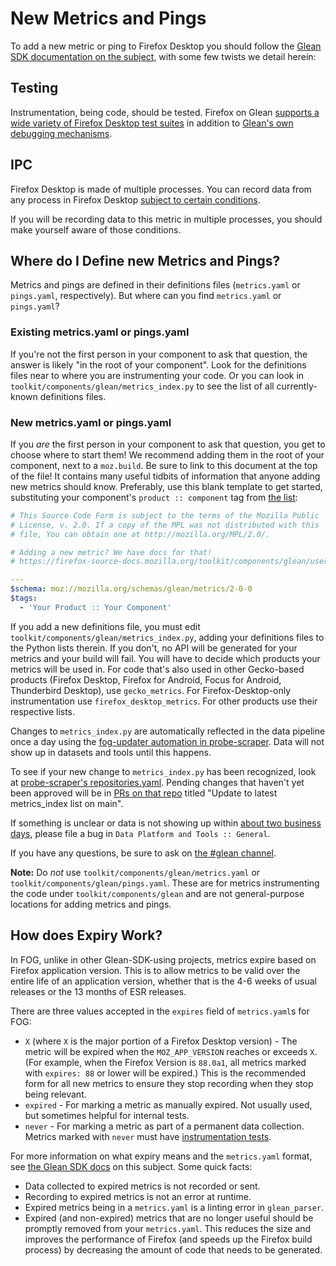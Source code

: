 # New Metrics and Pings

To add a new metric or ping to Firefox Desktop you should follow the
[Glean SDK documentation on the subject](https://mozilla.github.io/glean/book/user/adding-new-metrics.html),
with some few twists we detail herein:

## Testing

Instrumentation, being code, should be tested.
Firefox on Glean [supports a wide variety of Firefox Desktop test suites][instrumentation-tests]
in addition to [Glean's own debugging mechanisms][glean-debug].

## IPC

Firefox Desktop is made of multiple processes.
You can record data from any process in Firefox Desktop
[subject to certain conditions](../dev/ipc.md).

If you will be recording data to this metric in multiple processes,
you should make yourself aware of those conditions.

## Where do I Define new Metrics and Pings?

Metrics and pings are defined in their definitions files
(`metrics.yaml` or `pings.yaml`, respectively).
But where can you find `metrics.yaml` or `pings.yaml`?

### Existing metrics.yaml or pings.yaml

If you're not the first person in your component to ask that question,
the answer is likely "in the root of your component".
Look for the definitions files near to where you are instrumenting your code.
Or you can look in
`toolkit/components/glean/metrics_index.py`
to see the list of all currently-known definitions files.

### New metrics.yaml or pings.yaml

If you _are_ the first person in your component to ask that question,
you get to choose where to start them!
We recommend adding them in the root of your component, next to a `moz.build`.
Be sure to link to this document at the top of the file!
It contains many useful tidbits of information that anyone adding new metrics should know.
Preferably, use this blank template to get started,
substituting your component's `product :: component` tag from
[the list](https://searchfox.org/mozilla-central/source/toolkit/components/glean/tags.yaml):

```yaml
# This Source Code Form is subject to the terms of the Mozilla Public
# License, v. 2.0. If a copy of the MPL was not distributed with this
# file, You can obtain one at http://mozilla.org/MPL/2.0/.

# Adding a new metric? We have docs for that!
# https://firefox-source-docs.mozilla.org/toolkit/components/glean/user/new_definitions_file.html

---
$schema: moz://mozilla.org/schemas/glean/metrics/2-0-0
$tags:
  - 'Your Product :: Your Component'

```

If you add a new definitions file, you must edit
`toolkit/components/glean/metrics_index.py`,
adding your definitions files to the Python lists therein.
If you don't, no API will be generated for your metrics and your build will fail.
You will have to decide which products your metrics will be used in.
For code that's also used in other Gecko-based products
(Firefox Desktop, Firefox for Android, Focus for Android, Thunderbird Desktop), use `gecko_metrics`.
For Firefox-Desktop-only instrumentation use `firefox_desktop_metrics`.
For other products use their respective lists.

Changes to `metrics_index.py` are automatically reflected in the data pipeline once a day
using the [fog-updater automation in probe-scraper](https://github.com/mozilla/probe-scraper/tree/main/fog-updater).
Data will not show up in datasets and tools until this happens.

To see if your new change to `metrics_index.py` has been recognized,
look at [probe-scraper's repositories.yaml](https://github.com/mozilla/probe-scraper/blob/main/repositories.yaml).
Pending changes that haven't yet been approved will be in
[PRs on that repo](https://github.com/mozilla/probe-scraper/pulls)
titled "Update to latest metrics_index list on main".

If something is unclear or data is not showing up within
[about two business days](https://blog.mozilla.org/data/2021/12/14/this-week-in-glean-how-long-must-i-wait-before-i-can-see-my-data/),
please file a bug in `Data Platform and Tools :: General`.

If you have any questions, be sure to ask on
[the #glean channel](https://chat.mozilla.org/#/room/#glean:mozilla.org).

**Note:** Do _not_ use `toolkit/components/glean/metrics.yaml`
or `toolkit/components/glean/pings.yaml`.
These are for metrics instrumenting the code under `toolkit/components/glean`
and are not general-purpose locations for adding metrics and pings.

## How does Expiry Work?

In FOG,
unlike in other Glean-SDK-using projects,
metrics expire based on Firefox application version.
This is to allow metrics to be valid over the entire life of an application version,
whether that is the 4-6 weeks of usual releases or the 13 months of ESR releases.

There are three values accepted in the `expires` field of `metrics.yaml`s for FOG:
* `X` (where `X` is the major portion of a Firefox Desktop version) -
  The metric will be expired when the `MOZ_APP_VERSION` reaches or exceeds `X`.
  (For example, when the Firefox Version is `88.0a1`,
  all metrics marked with `expires: 88` or lower will be expired.)
  This is the recommended form for all new metrics to ensure they stop recording when they stop being relevant.
* `expired` - For marking a metric as manually expired.
  Not usually used, but sometimes helpful for internal tests.
* `never` - For marking a metric as part of a permanent data collection.
  Metrics marked with `never` must have
  [instrumentation tests](instrumentation_tests).

For more information on what expiry means and the
`metrics.yaml` format, see
[the Glean SDK docs](https://mozilla.github.io/glean/book/user/metric-parameters.html)
on this subject. Some quick facts:

* Data collected to expired metrics is not recorded or sent.
* Recording to expired metrics is not an error at runtime.
* Expired metrics being in a `metrics.yaml` is a linting error in `glean_parser`.
* Expired (and non-expired) metrics that are no longer useful should be promptly removed from your `metrics.yaml`.
  This reduces the size and improves the performance of Firefox
  (and speeds up the Firefox build process)
  by decreasing the amount of code that needs to be generated.

[instrumentation-tests]: ./instrumentation_tests
[glean-debug]: https://mozilla.github.io/glean/book/reference/debug/index.html
